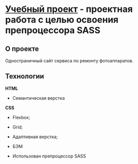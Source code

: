 # [Учебный проект](https://bkonstantine.github.io/project03/) - проектная работа с целью освоения препроцессора SASS


## О проекте
Одностраничный сайт сервиса по ремонту фотоаппаратов.

## Технологии

**HTML**

* Семантическая верстка

**CSS**

* Flexbox;

* Grid;

* Адаптивная верстка;

* БЭМ

* Использован препроцессор SASS


